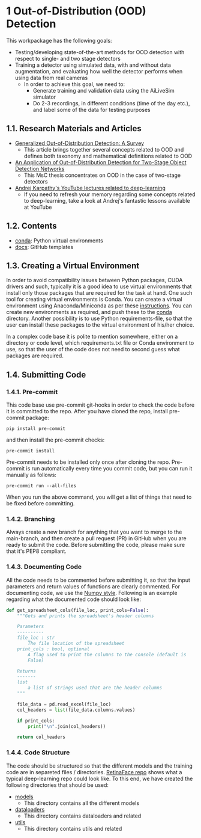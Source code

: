 # 1 Out-of-Distribution (OOD) Detection

This workpackage has the following goals:

* Testing/developing state-of-the-art methods for OOD detection with respect to single- and two stage detectors
* Training a detector using simulated data, with and without data augmentation, and evaluating how well the detector
performs when using data from real cameras
  * In order to achieve this goal, we need to:
    * Generate training and validation data using the AiLiveSim simulator
    * Do 2-3 recordings, in different conditions (time of the day etc.), and label some of the data for testing purposes

## 1.1. Research Materials and Articles

* [Generalized Out-of-Distribution Detection: A Survey](https://arxiv.org/pdf/2110.11334.pdf)
  * This article brings together several concepts related to OOD and defines both taxonomy and mathematical definitions
  related to OOD
* [An Application of Out-of-Distribution Detection for Two-Stage Object Detection Networks](https://uwspace.uwaterloo.ca/bitstream/handle/10012/15646/Denouden_Taylor.pdf?sequence=1&isAllowed=y)
  * This MsC thesis concentrates on OOD in the case of two-stage detectors
* [Andrej Karpathy's YouTube lectures related to deep-learning](https://www.youtube.com/watch?v=VMj-3S1tku0)
  * If you need to refresh your memory regarding some concepts related to deep-learning, take a look at Andrej's fantastic lessons available at YouTube

## 1.2. Contents

* [conda](./conda/README.md): Python virtual environments
* [docs](./docs): GitHub templates

## 1.3. Creating a Virtual Environment

In order to avoid compatibility issues between Python packages, CUDA drivers and such, typically it is a good idea to
use virtual environments that install only those packages that are required for the task at hand. One such tool
for creating virtual environments is Conda. You can create a virtual environment using Anaconda/Miniconda
as per these [instructions](./conda/README.md). You can create new environments as required, and push
these to the [conda](./conda) directory. Another possibility is to use Python requirements-file, so that the user
can install these packages to the virtual environment of his/her choice.

In a complex code base it is polite to mention somewhere, either on a directory or code level, which
requirements.txt file or Conda environment to use, so that the user of the code does not need to second guess
what packages are required.

## 1.4. Submitting Code

### 1.4.1. Pre-commit

This code base use pre-commit git-hooks in order to check the code before it is committed to the repo. After
you have cloned the repo, install pre-commit package:

```shell
pip install pre-commit
```

and then install the pre-commit checks:

```shell
pre-commit install
```

Pre-commit needs to be installed only once after cloning the repo. Pre-commit is run automatically every time you commit code,
but you can run it manually as follows:

```shell
pre-commit run --all-files
```

When you run the above command, you will get a list of things that need to be fixed before committing.

### 1.4.2. Branching

Always create a new branch for anything that you want to merge to the main-branch, and then create a pull request (PR)
in GitHub when you are ready to submit the code. Before submitting the code, please make sure that it's PEP8 compliant.

### 1.4.3. Documenting Code

All the code needs to be commented before submitting it, so that the input parameters and return values of functions are
clearly commented. For documenting code, we use the [Numpy style](https://numpydoc.readthedocs.io/en/latest/format.html). Following
is an example regarding what the documented code should look like:

```python
def get_spreadsheet_cols(file_loc, print_cols=False):
    """Gets and prints the spreadsheet's header columns

    Parameters
    ----------
    file_loc : str
        The file location of the spreadsheet
    print_cols : bool, optional
        A flag used to print the columns to the console (default is
        False)

    Returns
    -------
    list
        a list of strings used that are the header columns
    """

    file_data = pd.read_excel(file_loc)
    col_headers = list(file_data.columns.values)

    if print_cols:
        print("\n".join(col_headers))

    return col_headers
```

### 1.4.4. Code Structure

The code should be structured so that the different models and the training code are in separeted files / directories. 
[RetinaFace repo](https://github.com/biubug6/Pytorch_Retinaface) shows what a typical deep-learning repo could look like.
To this end, we have created the following directories that should be used:

* [models](./models)
  * This directory contains all the different models
* [dataloaders](./dataloaders)
  * This directory contains dataloaders and related
* [utils](./utils)
  * This directory contains utils and related
